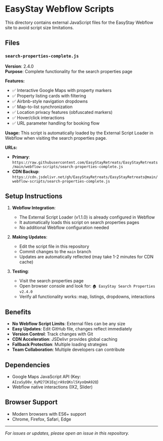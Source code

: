 # EasyStay Webflow Scripts

This directory contains external JavaScript files for the EasyStay Webflow site to avoid script size limitations.

## Files

### `search-properties-complete.js`
**Version**: 2.4.0  
**Purpose**: Complete functionality for the search properties page

**Features:**
- ✅ Interactive Google Maps with property markers
- ✅ Property listing cards with filtering
- ✅ Airbnb-style navigation dropdowns
- ✅ Map-to-list synchronization  
- ✅ Location privacy features (obfuscated markers)
- ✅ Hover/click interactions
- ✅ URL parameter handling for booking flow

**Usage:**
This script is automatically loaded by the External Script Loader in Webflow when visiting the search properties page.

**URLs:**
- **Primary**: `https://raw.githubusercontent.com/EasyStayRetreats/EasyStayRetreats/main/webflow-scripts/search-properties-complete.js`
- **CDN Backup**: `https://cdn.jsdelivr.net/gh/EasyStayRetreats/EasyStayRetreats@main/webflow-scripts/search-properties-complete.js`

## Setup Instructions

1. **Webflow Integration**:
   - The External Script Loader (v1.1.0) is already configured in Webflow
   - It automatically loads this script on search properties pages
   - No additional Webflow configuration needed

2. **Making Updates**:
   - Edit the script file in this repository
   - Commit changes to the `main` branch
   - Updates are automatically reflected (may take 1-2 minutes for CDN cache)

3. **Testing**:
   - Visit the search properties page
   - Open browser console and look for: `🏠 EasyStay Search Properties v2.4.0`
   - Verify all functionality works: map, listings, dropdowns, interactions

## Benefits

- **No Webflow Script Limits**: External files can be any size
- **Easy Updates**: Edit GitHub file, changes reflect immediately  
- **Version Control**: Track changes with Git
- **CDN Acceleration**: JSDelivr provides global caching
- **Fallback Protection**: Multiple loading strategies
- **Team Collaboration**: Multiple developers can contribute

## Dependencies

- Google Maps JavaScript API (Key: `AIzaSyD8v_6yM27IK1EqjrA9zQKsl5XyoQmA92Q`)
- Webflow native interactions (IX2, Slider)

## Browser Support

- Modern browsers with ES6+ support
- Chrome, Firefox, Safari, Edge

---

*For issues or updates, please open an issue in this repository.*
